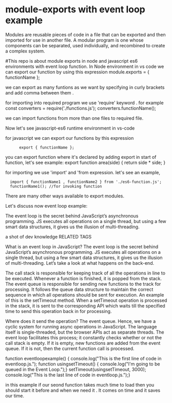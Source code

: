 # module-exports with event loop example
Modules are reusable pieces of code in a file that can be exported and then imported for use in another file.
A modular program is one whose components can be separated, used individually, and recombined to create a complex system.

#This repo is about module exports in node and javascript es6 environments with event loop function.
In Node environment in vs code we can export our function by using this expression
                  module.exports = { functionName };
  
  we can export as many funtions as we want by specifying in curly brackets and add comma between them .
  
  
  for importing into required program we use 'require' keyword . for example
                  const converters = require('./functions.js');
                  converters.functionName();
                  
  we can import functions from more than one files to required file.
  
  
Now let's see javascript-es6 runtime environment in vs-code
  
 for javascript we can export our functions by this expression
         
          export { functionName };
 
 you can export function where it's declared by adding export in start of function, let's see example:
      export function area(side) {
      return side * side; }
  
  for importing we use 'import' and 'from expression. let's see an example,
  
      import { functionName1 , functionName2 } from './es6-function.js';
      functionName1(); //for invoking function
      
  There are many other ways available to export modules.
   
   Let's discuss now event loop example:
   
   The event loop is the secret behind JavaScript’s asynchronous programming. JS executes all operations on a single thread, 
   but using a few smart data structures, it gives us the illusion of multi-threading.
   
   a shot of dev knowledge
RELATED TAGS





What is an event loop in JavaScript?
The event loop is the secret behind JavaScript’s asynchronous programming. JS executes all operations on a single thread, but using a few smart data structures, it gives us the illusion of multi-threading. Let’s take a look at what happens on the back-end.



The call stack is responsible for keeping track of all the operations in line to be executed. Whenever a function is finished, it is popped from the stack.
The event queue is responsible for sending new functions to the track for processing. It follows the queue data structure to maintain the correct sequence in which all operations should be sent for execution.
An example of this is the setTimeout method. When a setTimeout operation is processed in the stack, it is sent to the corresponding API which waits till the specified time to send this operation back in for processing.

Where does it send the operation? The event queue. Hence, we have a cyclic system for running async operations in JavaScript. The language itself is single-threaded, but the browser APIs act as separate threads.
The event loop facilitates this process; it constantly checks whether or not the call stack is empty. If it is empty, new functions are added from the event queue. If it is not, then the current function call is processed.

  function eventloopexample() {
         console.log("This is the first line of code in eventloop.js.");
  function usingsetTimeout() {
         console.log("I'm going to be queued in the Event Loop.");}
  setTimeout(usingsetTimeout, 3000);
         console.log("This is the last line of code in eventloop.js.");}

in this example if our seond function takes much time to load then you should start it before and when we need it . It comes on time and it saves our time.
